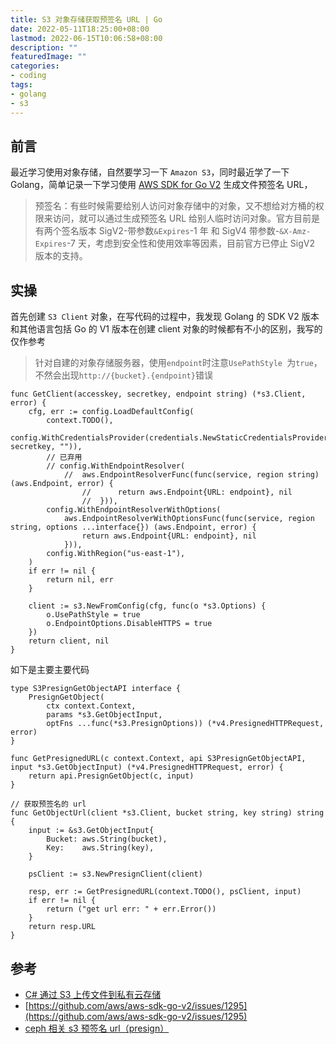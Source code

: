 ```yaml
---
title: S3 对象存储获取预签名 URL | Go
date: 2022-05-11T18:25:00+08:00
lastmod: 2022-06-15T10:06:58+08:00
description: ""
featuredImage: ""
categories:
- coding
tags:
- golang
- s3
---
```


## 前言

最近学习使用对象存储，自然要学习一下 `Amazon S3`，同时最近学了一下 Golang，简单记录一下学习使用 [AWS SDK for Go V2](https://aws.github.io/aws-sdk-go-v2/docs/code-examples/s3/generatepresignedurl/) 生成文件预签名 URL，

> 预签名：有些时候需要给别人访问对象存储中的对象，又不想给对方桶的权限来访问，就可以通过生成预签名 URL 给别人临时访问对象。官方目前是有两个签名版本 SigV2-带参数`&Expires`-1 年 和 SigV4 带参数-`&X-Amz-Expires`-7 天，考虑到安全性和使用效率等因素，目前官方已停止 SigV2 版本的支持。

## 实操

首先创建 `S3 Client` 对象，在写代码的过程中，我发现 Golang 的 SDK V2 版本和其他语言包括 Go 的 V1 版本在创建 client 对象的时候都有不小的区别，我写的仅作参考  

> 针对自建的对象存储服务器，使用`endpoint`时注意`UsePathStyle `为`true`，不然会出现`http://{bucket}.{endpoint}`错误

```Golang
func GetClient(accesskey, secretkey, endpoint string) (*s3.Client, error) {
	cfg, err := config.LoadDefaultConfig(
		context.TODO(),
		config.WithCredentialsProvider(credentials.NewStaticCredentialsProvider(accesskey, secretkey, "")),
		// 已弃用
		// config.WithEndpointResolver(
			// 	aws.EndpointResolverFunc(func(service, region string) (aws.Endpoint, error) {
				// 		return aws.Endpoint{URL: endpoint}, nil
				// 	})),
		config.WithEndpointResolverWithOptions(
			aws.EndpointResolverWithOptionsFunc(func(service, region string, options ...interface{}) (aws.Endpoint, error) {
				return aws.Endpoint{URL: endpoint}, nil
			})),
		config.WithRegion("us-east-1"),
	)
	if err != nil {
		return nil, err
	}

	client := s3.NewFromConfig(cfg, func(o *s3.Options) {
		o.UsePathStyle = true
		o.EndpointOptions.DisableHTTPS = true
	})
	return client, nil
}
```

如下是主要主要代码

```Golang
type S3PresignGetObjectAPI interface {
	PresignGetObject(
		ctx context.Context,
		params *s3.GetObjectInput,
		optFns ...func(*s3.PresignOptions)) (*v4.PresignedHTTPRequest, error)
}

func GetPresignedURL(c context.Context, api S3PresignGetObjectAPI, input *s3.GetObjectInput) (*v4.PresignedHTTPRequest, error) {
	return api.PresignGetObject(c, input)
}

// 获取预签名的 url
func GetObjectUrl(client *s3.Client, bucket string, key string) string {
	input := &s3.GetObjectInput{
		Bucket: aws.String(bucket),
		Key:    aws.String(key),
	}

	psClient := s3.NewPresignClient(client)

	resp, err := GetPresignedURL(context.TODO(), psClient, input)
	if err != nil {
		return ("get url err: " + err.Error())
	}
	return resp.URL
}
```

## 参考
- [C# 通过 S3 上传文件到私有云存储](https://blog.csdn.net/tw_tangliang/article/details/118669099)
- [https://github.com/aws/aws-sdk-go-v2/issues/1295](https://github.com/aws/aws-sdk-go-v2/issues/1295)
- [ceph 相关 s3 预签名 url（presign）](https://www.cnblogs.com/luxf0/p/14145592.html)
